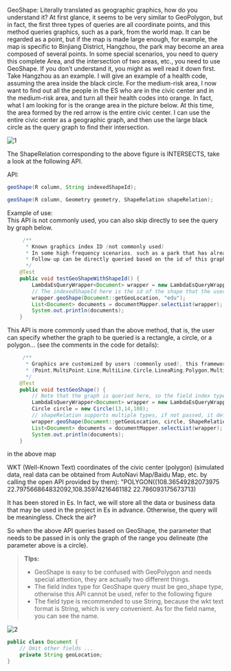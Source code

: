 GeoShape: Literally translated as geographic graphics, how do you understand it? At first glance, it seems to be very similar to GeoPolygon, but in fact, the first three types of queries are all coordinate points, and this method queries graphics, such as a park, from the world map. It can be regarded as a point, but if the map is made large enough, for example, the map is specific to Binjiang District, Hangzhou, the park may become an area composed of several points. In some special scenarios, you need to query this complete Area, and the intersection of two areas, etc., you need to use GeoShape. If you don’t understand it, you might as well read it down first. Take Hangzhou as an example. I will give an example of a health code, assuming the area inside the black circle. For the medium-risk area, I now want to find out all the people in the ES who are in the civic center and in the medium-risk area, and turn all their health codes into orange. In fact, what I am looking for is the orange area in the picture below. At this time, the area formed by the red arrow is the entire civic center. I can use the entire civic center as a geographic graph, and then use the large black circle as the query graph to find their intersection.

![1](https://iknow.hs.net/9f1e6b34-073e-428c-8c7f-86a6bc82d243.png)

The ShapeRelation corresponding to the above figure is INTERSECTS, take a look at the following API.

API:
```java
geoShape(R column, String indexedShapeId);

geoShape(R column, Geometry geometry, ShapeRelation shapeRelation);
```
Example of use:<br />This API is not commonly used, you can also skip directly to see the query by graph below.
```java
	 /**
      * Known graphics index ID (not commonly used)
      * In some high-frequency scenarios, such as a park that has already been built, the graphics coordinates are fixed, so this fixed graphics can be stored in es first
      * Follow-up can be directly queried based on the id of this graph, which is more convenient, so there is this method, but it is not flexible enough and not commonly used
      */
    @Test
    public void testGeoShapeWithShapeId() {
        LambdaEsQueryWrapper<Document> wrapper = new LambdaEsQueryWrapper<>();
        // The indexedShapeId here is the id of the shape that the user has created in Es in advance
        wrapper.geoShape(Document::getGeoLocation, "edu");
        List<Document> documents = documentMapper.selectList(wrapper);
        System.out.println(documents);
    }
```
This API is more commonly used than the above method, that is, the user can specify whether the graph to be queried is a rectangle, a circle, or a polygon... (see the comments in the code for details):
```java
	 /**
      * Graphics are customized by users (commonly used), this framework supports all supported graphics of Es:
      * (Point,MultiPoint,Line,MultiLine,Circle,LineaRing,Polygon,MultiPolygon,Rectangle)
      */
    @Test
    public void testGeoShape() {
		// Note that the graph is queried here, so the field index type of the graph must be geoShape, not geoPoint, so the geoLocation field is used instead of the location field       
        LambdaEsQueryWrapper<Document> wrapper = new LambdaEsQueryWrapper<>(); 
        Circle circle = new Circle(13,14,100);
        // shapeRelation supports multiple types, if not passed, it defaults to within
        wrapper.geoShape(Document::getGeoLocation, circle, ShapeRelation.INTERSECTS);
        List<Document> documents = documentMapper.selectList(wrapper);
        System.out.println(documents);
    }
```
in the above map

WKT (Well-Known Text) coordinates of the civic center (polygon) (simulated data, real data can be obtained from AutoNavi Map/Baidu Map, etc. by calling the open API provided by them): "POLYGON((108.36549282073975 22.797566864832092,108.35974216461182 22.786093175673713)

It has been stored in Es. In fact, we will store all the data or business data that may be used in the project in Es in advance. Otherwise, the query will be meaningless. Check the air?

So when the above API queries based on GeoShape, the parameter that needs to be passed in is only the graph of the range you delineate (the parameter above is a circle).
> **TIps:**
> - GeoShape is easy to be confused with GeoPolygon and needs special attention, they are actually two different things.
> - The field index type for GeoShape query must be geo_shape type, otherwise this API cannot be used, refer to the following figure
> - The field type is recommended to use String, because the wkt text format is String, which is very convenient. As for the field name, you can see the name.

![2](https://iknow.hs.net/17915c0a-151e-497b-bd0f-5f70868d35a6.png)

```java
public class Document {
	// Omit other fields ...
	private String geoLocation;
}
```
